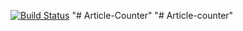 [![Build Status](https://travis-ci.org/Brightymartina/Article-Counter.svg?branch=master)](https://travis-ci.org/Brightymartina/Article-Counter)
"# Article-Counter" 
"# Article-counter" 
